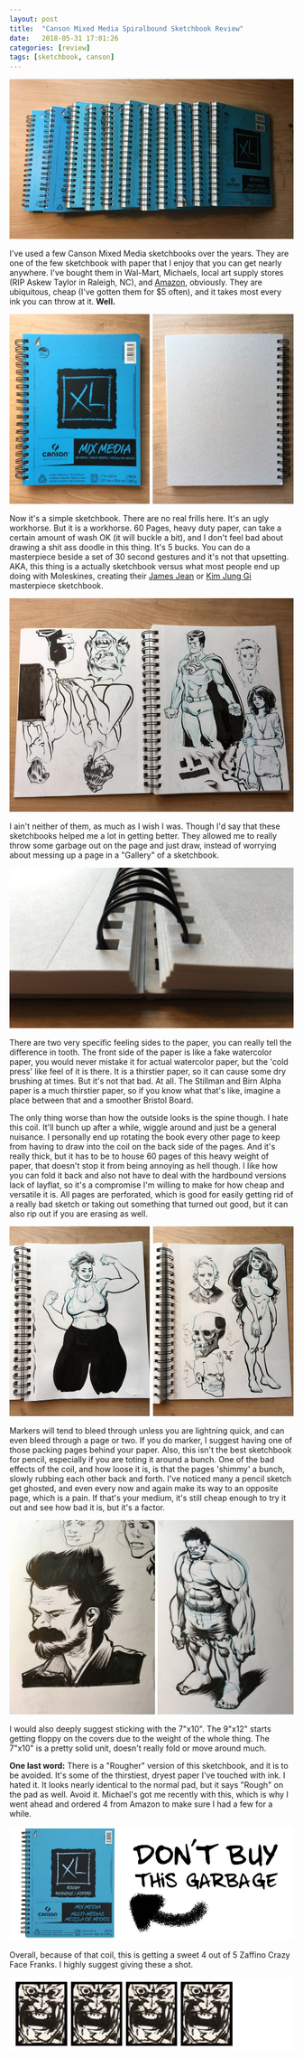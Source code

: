 ```yaml
---
layout: post
title:  "Canson Mixed Media Spiralbound Sketchbook Review"
date:   2018-05-31 17:01:26
categories: [review]
tags: [sketchbook, canson]
---
```


![Money Shot of Canson Mixed Media Sketchbooks](/assets/img/blog-images/a-bunch.jpg)

I've used a few Canson Mixed Media sketchbooks over the years.  They are one of the few sketchbook with paper that I enjoy that you can get nearly anywhere.  I've bought them in Wal-Mart, Michaels, local art supply stores (RIP Askew Taylor in Raleigh, NC), and [Amazon](https://www.amazon.com/Mix-Media-Pad-Side-Wire/dp/B0039UMRMW), obviously.  They are ubiquitous, cheap (I've gotten them for $5 often), and it takes most every ink you can throw at it.  **Well.**

<!--more-->

![Canson Mixed Media Sketchbook 7x10 Front and Back](/assets/img/blog-images/front-and-back_0.jpg)

Now it's a simple sketchbook.  There are no real frills here.  It's an ugly workhorse.  But it is a workhorse.  60 Pages, heavy duty paper, can take a certain amount of wash OK (it will buckle a bit), and I don't feel bad about drawing a shit ass doodle in this thing.  It's 5 bucks.  You can do a masterpiece beside a set of 30 second gestures and it's not that upsetting.  AKA, this thing is a actually sketchbook versus what most people end up doing with Moleskines, creating their [James Jean](http://www.jamesjean.com/) or [Kim Jung Gi](https://www.kimjunggius.com/) masterpiece sketchbook.

![Sketches in Canson Mixed Media Sketchbook](/assets/img/blog-images/sketches-spread.jpg)

I ain't neither of them, as much as I wish I was.  Though I'd say that these sketchbooks helped me a lot in getting better.  They allowed me to really throw some garbage out on the page and just draw, instead of worrying about messing up a page in a "Gallery" of a sketchbook.  

![Spine shot of a Canson Mixed Media Sketchbook](/assets/img/blog-images/spine.jpg)

There are two very specific feeling sides to the paper, you can really tell the difference in tooth.  The front side of the paper is like a fake watercolor paper, you would never mistake it for actual watercolor paper, but the 'cold press' like feel of it is there.  It is a thirstier paper, so it can cause some dry brushing at times. But it's not that bad.  At all.  The Stillman and Birn Alpha paper is a much thirstier paper, so if you know what that's like, imagine a place between that and a smoother Bristol Board.  

The only thing worse than how the outside looks is the spine though.  I hate this coil.  It'll bunch up after a while, wiggle around and just be a general nuisance.  I personally end up rotating the book every other page to keep from having to draw into the coil on the back side of the pages.  And it's really thick, but it has to be to house 60 pages of this heavy weight of paper, that doesn't stop it from being annoying as hell though.  I like how you can fold it back and also not have to deal with the hardbound versions lack of layflat, so it's a compromise I'm willing to make for how cheap and versatile it is.  All pages are perforated, which is good for easily getting rid of a really bad sketch or taking out something that turned out good, but it can also rip out if you are erasing as well.

![More Sketches](/assets/img/blog-images/sketches1.jpg)

Markers will tend to bleed through unless you are lightning quick, and can even bleed through a page or two.  If you do marker, I suggest having one of those packing pages behind your paper.  Also, this isn't the best sketchbook for pencil, especially if you are toting it around a bunch.  One of the bad effects of the coil, and how loose it is, is that the pages 'shimmy' a bunch, slowly rubbing each other back and forth.  I've noticed many a pencil sketch get ghosted, and even every now and again make its way to an opposite page, which is a pain.  If that's your medium, it's still cheap enough to try it out and see how bad it is, but it's a factor.

![Isolated Sketches](/assets/img/blog-images/sketches-isolated.jpg)

I would also deeply suggest sticking with the 7"x10".  The 9"x12" starts getting floppy on the covers due to the weight of the whole thing.  The 7"x10" is a pretty solid unit, doesn't really fold or move around much.

**One last word:**  There is a "Rougher" version of this sketchbook, and it is to be avoided.  It's some of the thirstiest, dryest paper I've touched with ink.  I hated it.  It looks nearly identical to the normal pad, but it says "Rough" on the pad as well.  Avoid it.  Michael's got me recently with this, which is why I went ahead and ordered 4 from Amazon to make sure I had a few for a while.

![Rougher Mixed Media Pad is Gross](/assets/img/blog-images/rough-garbage.jpg)

Overall, because of that coil, this is getting a sweet 4 out of 5 Zaffino Crazy Face Franks. I highly suggest giving these a shot.

![Image description](/assets/img/blog-images/zaffino-scale-4-star.jpg)
